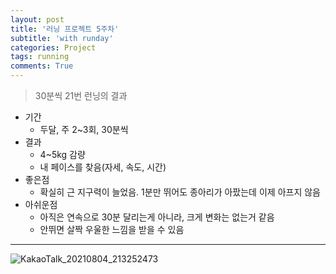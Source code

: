 ```yaml
---
layout: post
title: '러닝 프로젝트 5주차'
subtitle: 'with runday'
categories: Project
tags: running
comments: True
---
```


> 30분씩 21번 런닝의 결과

- 기간
    - 두달, 주 2~3회, 30분씩
- 결과
    - 4~5kg 감량
    - 내 페이스를 찾음(자세, 속도, 시간)
- 좋은점
    - 확실히 근 지구력이 늘었음. 1분만 뛰어도 종아리가 아팠는데 이제 아프지 않음
- 아쉬운점
    - 아직은 연속으로 30분 달리는게 아니라, 크게 변화는 없는거 같음
    - 안뛰면 살짝 우울한 느낌을 받을 수 있음
    
--------------------------------------------------
![KakaoTalk_20210804_213252473](https://user-images.githubusercontent.com/51938331/128182232-dc409c97-3791-461c-813b-47cddc28aae3.jpg)


